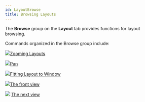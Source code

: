 ```yaml
---
id: LayoutBrowse
title: Browsing Layouts
---
```

The **Browse** group on the **Layout** tab provides functions for layout browsing.

Commands organized in the Browse group include:

![](../../img-en/smalltitle.png)[Zooming Layouts](LayoutZoomInOut.htm)

![](../../img-en/smalltitle.png)[Pan](PanButton.htm)

![](../../img-en/smalltitle.png)[Fitting Layout to Window](EntirePagebutton.htm)

![](../../img-en/smalltitle.png)[The front view](PreviousBookmarkbutton.htm)

![](../../img-en/smalltitle.png) [The next view](NextBookmarkbutton.htm)